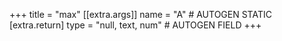 +++
title = "max"
[[extra.args]]
name = "A" # AUTOGEN STATIC
[extra.return]
type = "null, text, num" # AUTOGEN FIELD
+++